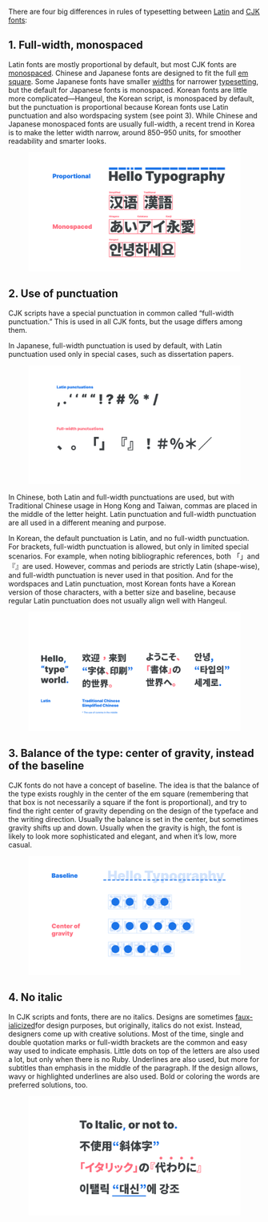 There are four big differences in rules of typesetting between [Latin](/glossary/latin) and [CJK](/glossary/cjk) [fonts](/glossary/font):

## 1. Full-width, monospaced

Latin fonts are mostly proportional by default, but most CJK fonts are [monospaced](/glossary/monospaced). Chinese and Japanese fonts are designed to fit the full [em square](/glossary/em). Some Japanese fonts have smaller [widths](/glossary/width) for narrower [typesetting](/glossary/typesetting), but the default for Japanese fonts is monospaced. Korean fonts are little more complicated—Hangeul, the Korean script, is monospaced by default, but the punctuation is proportional because Korean fonts use Latin punctuation and also wordspacing system (see point 3). While Chinese and Japanese monospaced fonts are usually full-width, a recent trend in Korea is to make the letter width narrow, around 850–950 units, for smoother readability and smarter looks. 

<figure>

![Proportional Latin and monospaced Japanese](images/01.svg)

</figure>

## 2. Use of punctuation

CJK scripts have a special punctuation in common called “full-width punctuation.” This is used in all CJK fonts, but the usage differs among them. 

In Japanese, full-width punctuation is used by default, with Latin punctuation used only in special cases, such as dissertation papers. 

<figure>

![Comparison of Latin and full-width punctuations](images/02.svg)

</figure>

In Chinese, both Latin and full-width punctuations are used, but with Traditional Chinese usage in Hong Kong and Taiwan, commas are placed in the middle of the letter height. Latin punctuation and full-width punctuation are all used in a different meaning and purpose.

In Korean, the default punctuation is Latin, and no full-width punctuation. For brackets, full-width punctuation is allowed, but only in limited special scenarios. For example, when noting bibliographic references, both 「」and『』are used. However, commas and periods are strictly Latin (shape-wise), and full-width punctuation is never used in that position. And for the wordspaces and Latin punctuation, most Korean fonts have a Korean version of those characters, with a better size and baseline, because regular Latin punctuation does not usually align well with Hangeul.

<figure>

![Comparison of Latin and CJK punctuations](images/03.svg)

</figure>

## 3. Balance of the type: center of gravity, instead of the baseline

CJK fonts do not have a concept of baseline. The idea is that the balance of the type exists roughly in the center of the em square (remembering that that box is not necessarily a square if the font is proportional), and try to find the right center of gravity depending on the design of the typeface and the writing direction. Usually the balance is set in the center, but sometimes gravity shifts up and down. Usually when the gravity is high, the font is likely to look more sophisticated and elegant, and when it’s low, more casual.

<figure>

![Latin is based on the baseline, CJK is based on the center of gravity](images/04.svg)

</figure>

## 4. No italic

In CJK scripts and fonts, there are no italics. Designs are sometimes [faux-ialicized](/glossary/faux_fake_pseudo_synthesized)for design purposes, but originally, italics do not exist. Instead, designers come up with creative solutions. Most of the time, single and double quotation marks or full-width brackets are the common and easy way used to indicate emphasis. Little dots on top of the letters are also used a lot, but only when there is no Ruby. Underlines are also used, but more for subtitles than emphasis in the middle of the paragraph. If the design allows, wavy or highlighted underlines are also used. Bold or coloring the words are preferred solutions, too.

<figure>

![How CJKs use different emphasis instead of the italics](images/05.svg)

</figure>
